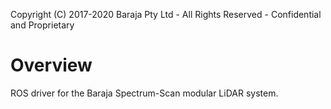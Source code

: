 Copyright (C) 2017-2020 Baraja Pty Ltd - All Rights Reserved - Confidential and Proprietary

Overview
========

ROS driver for the Baraja Spectrum-Scan modular LiDAR system.
